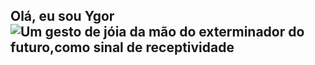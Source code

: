 ## Olá, eu sou Ygor ![Um gesto de jóia da mão do exterminador do futuro,como sinal de receptividade]([https://gifer.com/3WWq](https://i.gifer.com/3WWq.gif))

